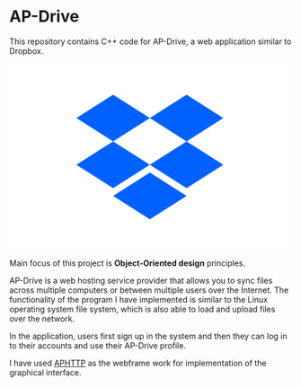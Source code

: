 # AP-Drive

This repository contains C++ code for AP-Drive, a web application similar to Dropbox. 

<img src="img/drop_box.svg" alt="drop bpx" width="500" align="center"/>

Main focus of this project is **Object-Oriented design** principles.

AP-Drive is a web hosting service provider that allows you to sync files across multiple computers or between multiple users over the Internet. The functionality of the program I have implemented is similar to the Linux operating system file system, which is also able to load and upload files over the network.

In the application, users first sign up in the system and then they can log in to their accounts and use their AP-Drive profile.


I have used [APHTTP](https://github.com/UTAP/APHTTP) as the webframe work for implementation of the graphical interface.
